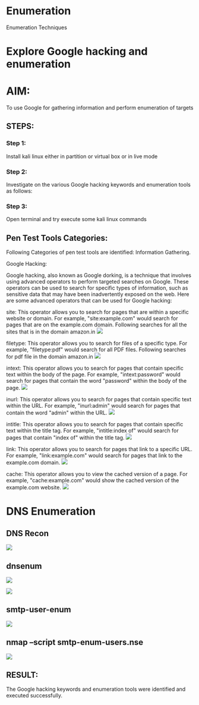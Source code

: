 # Enumeration
Enumeration Techniques

# Explore Google hacking and enumeration 

# AIM:

To use Google for gathering information and perform enumeration of targets

## STEPS:

### Step 1:

Install kali linux either in partition or virtual box or in live mode

### Step 2:

Investigate on the various Google hacking keywords and enumeration tools as follows:


### Step 3:
Open terminal and try execute some kali linux commands

## Pen Test Tools Categories:  

Following Categories of pen test tools are identified:
Information Gathering.

Google Hacking:

Google hacking, also known as Google dorking, is a technique that involves using advanced operators to perform targeted searches on Google. These operators can be used to search for specific types of information, such as sensitive data that may have been inadvertently exposed on the web. Here are some advanced operators that can be used for Google hacking:

site: This operator allows you to search for pages that are within a specific website or domain. For example, "site:example.com" would search for pages that are on the example.com domain.
Following searches for all the sites that is in the domain amazon.in
![](1.PNG)

filetype: This operator allows you to search for files of a specific type. For example, "filetype:pdf" would search for all PDF files.
Following searches for pdf file in the domain amazon.in
![](2.PNG)


intext: This operator allows you to search for pages that contain specific text within the body of the page. For example, "intext:password" would search for pages that contain the word "password" within the body of the page.
![](3.PNG)

inurl: This operator allows you to search for pages that contain specific text within the URL. For example, "inurl:admin" would search for pages that contain the word "admin" within the URL.
![](4.PNG)

intitle: This operator allows you to search for pages that contain specific text within the title tag. For example, "intitle:index of" would search for pages that contain "index of" within the title tag.
![](5.PNG)

link: This operator allows you to search for pages that link to a specific URL. For example, "link:example.com" would search for pages that link to the example.com domain.
![](6.PNG)

cache: This operator allows you to view the cached version of a page. For example, "cache:example.com" would show the cached version of the example.com website.
![](7.PNG)
 
# DNS Enumeration


## DNS Recon
![](8.PNG)

## dnsenum
![](9.PNG)

![](10.PNG)


## smtp-user-enum
![](11.PNG)

## nmap –script smtp-enum-users.nse <hostname>
![](12.PNG)

## RESULT:
The Google hacking keywords and enumeration tools were identified and executed successfully.

